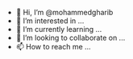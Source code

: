 - 👋 Hi, I’m @mohammedgharib
- 👀 I’m interested in ...
- 🌱 I’m currently learning ...
- 💞️ I’m looking to collaborate on ...
- 📫 How to reach me ...

<!---
mohammedgharib/mohammedgharib is a ✨ special ✨ repository because its `README.md` (this file) appears on your GitHub profile.
You can click the Preview link to take a look at your changes.
--->

